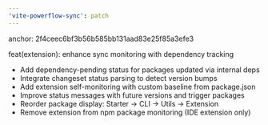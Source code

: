 ```yaml
---
'vite-powerflow-sync': patch
---
```


anchor: 2f4ceec6bf3b56b585bb131aad83e25f85a3efe3

feat(extension): enhance sync monitoring with dependency tracking

- Add dependency-pending status for packages updated via internal deps
- Integrate changeset status parsing to detect version bumps
- Add extension self-monitoring with custom baseline from package.json
- Improve status messages with future versions and trigger packages
- Reorder package display: Starter → CLI → Utils → Extension
- Remove extension from npm package monitoring (IDE extension only)
